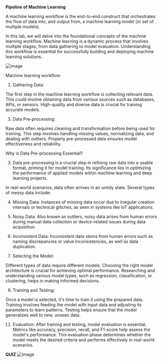 **Pipeline of Machine Learning**

A machine learning workflow is the end-to-end construct that orchestrates the flow of data into, and output from, a machine learning model (or set of multiple models).

In this lab, we will delve into the foundational concepts of the machine learning workflow. Machine learning is a dynamic process that involves multiple stages, from data gathering to model evaluation. Understanding this workflow is essential for successfully building and deploying machine learning solutions.

![image](https://github.com/user-attachments/assets/3aa36b20-bc60-41a1-a008-cfda478cbd74)

Machine learning workflow:

1. Gathering Data:
   
The first step in the machine learning workflow is collecting relevant data. This could involve obtaining data from various sources such as databases, APIs, or sensors. High-quality and diverse data is crucial for training accurate models.

3. Data Pre-processing:
   
Raw data often requires cleaning and transformation before being used for training. This step involves handling missing values, normalizing data, and dealing with outliers. Properly pre-processed data ensures model effectiveness and reliability.

Why is Data Pre-processing Essential?

3. Data pre-processing is a crucial step in refining raw data into a usable format, priming it for model training. Its significance lies in optimizing the performance of applied models within machine learning and deep learning projects.

In real-world scenarios, data often arrives in an untidy state. Several types of messy data include:

4. Missing Data: Instances of missing data occur due to irregular creation intervals or technical glitches, as seen in systems like IoT applications.

5. Noisy Data: Also known as outliers, noisy data arises from human errors during manual data collection or device-related issues during data acquisition.

6. Inconsistent Data: Inconsistent data stems from human errors such as naming discrepancies or value inconsistencies, as well as data duplication.

7. Selecting the Model:
   
Different types of data require different models. Choosing the right model architecture is crucial for achieving optimal performance. Researching and understanding various model types, such as regression, classification, or clustering, helps in making informed decisions.

9. Training and Testing:
    
Once a model is selected, it's time to train it using the prepared data. Training involves feeding the model with input data and adjusting its parameters to learn patterns. Testing helps ensure that the model generalizes well to new, unseen data.

11. Evaluation:
After training and testing, model evaluation is essential. Metrics like accuracy, precision, recall, and F1-score help assess the model's performance. This evaluation phase determines whether the model meets the desired criteria and performs effectively in real-world scenarios.

**QUIZ**
![image](https://github.com/user-attachments/assets/37ebdaa8-7365-4bd3-baa2-54f41a45853f)

